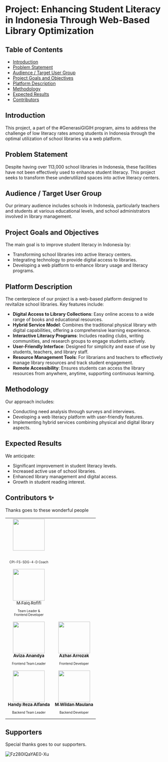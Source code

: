 # Project: Enhancing Student Literacy in Indonesia Through Web-Based Library Optimization

## Table of Contents
- [Introduction](#introduction)
- [Problem Statement](#problem-statement)
- [Audience / Target User Group](#audience--target-user-group)
- [Project Goals and Objectives](#project-goals-and-objectives)
- [Platform Description](#platform-description)
- [Methodology](#methodology)
- [Expected Results](#expected-results)
- [Contributors](#contributors)

## Introduction
This project, a part of the #GenerasiGIGIH program, aims to address the challenge of low literacy rates among students in Indonesia through the optimal utilization of school libraries via a web platform.

## Problem Statement
Despite having over 113,000 school libraries in Indonesia, these facilities have not been effectively used to enhance student literacy. This project seeks to transform these underutilized spaces into active literacy centers.

## Audience / Target User Group
Our primary audience includes schools in Indonesia, particularly teachers and students at various educational levels, and school administrators involved in library management.

## Project Goals and Objectives
The main goal is to improve student literacy in Indonesia by:
- Transforming school libraries into active literacy centers.
- Integrating technology to provide digital access to libraries.
- Developing a web platform to enhance library usage and literacy programs.

## Platform Description
The centerpiece of our project is a web-based platform designed to revitalize school libraries. Key features include:
- **Digital Access to Library Collections**: Easy online access to a wide range of books and educational resources.
- **Hybrid Service Model**: Combines the traditional physical library with digital capabilities, offering a comprehensive learning experience.
- **Interactive Literacy Programs**: Includes reading clubs, writing communities, and research groups to engage students actively.
- **User-Friendly Interface**: Designed for simplicity and ease of use by students, teachers, and library staff.
- **Resource Management Tools**: For librarians and teachers to effectively manage library resources and track student engagement.
- **Remote Accessibility**: Ensures students can access the library resources from anywhere, anytime, supporting continuous learning.

## Methodology
Our approach includes:
- Conducting need analysis through surveys and interviews.
- Developing a web literacy platform with user-friendly features.
- Implementing hybrid services combining physical and digital library aspects.

## Expected Results
We anticipate:
- Significant improvement in student literacy levels.
- Increased active use of school libraries.
- Enhanced library management and digital access.
- Growth in student reading interest.

## Contributors ✨

Thanks goes to these wonderful people

<table>
  <tr>
    <td align="center"><a href="https://github.com/"><img src="https://avatars.githubusercontent.com/u/138640357?v=4" width="100px;" alt=""/><br /><sub><b></b></sub></a><br /><p style="font-size:10px">CPI-FS-SDG-4-D Coach</p></td>
  </tr>
  <tr>
    <td align="center"><a href="https://api.github.com/users/mfaiqrofifi"><img src="https://avatars.githubusercontent.com/u/67939509?v=4" width="100px;" alt=""/><br /><sub><b></b>M Faiq Rofifi</sub></a><br /><p style="font-size:10px">Team Leader & <br/> Frontend Developer</p></td>
  </tr>
  <tr>
    <td align="center"><a href="https://github.com/vizzaana"><img src="https://avatars.githubusercontent.com/u/138640357?v=4" width="100px;" alt=""/><br /><sub><b>Aviza Anandya</b></sub></a><br /><p style="font-size:10px">Frontend Team Leader</p></td>
    <td align="center"><a href="https://api.github.com/users/azhararrozak"><img src="https://avatars.githubusercontent.com/u/31308758?v=4" width="100px;" alt=""/><br /><sub><b>Azhar Arrozak</b></sub></a><br /><p style="font-size:10px">Frontend Developer</p></td>
  </tr>
  <tr>
    <td align="center"><a href="https://github.com/hy-reza"><img src="https://avatars.githubusercontent.com/u/93983098?v=4" width="100px;" alt=""/><br /><sub><b>Handy Reza Alfanda</b></sub></a><br /><p style="font-size:10px">Backend Team Leader</p></td>
    <td align="center"><a href="https://github.com/maulanadata"><img src="https://avatars.githubusercontent.com/u/63152884?v=4" width="100px;" alt=""/><br /><sub><b>M Wildan Maulana </b></sub></a><br /><p style="font-size:10px">Backend Developer</p></td>
  </tr>
</table>


## Supporters

Special thanks goes to our supporters.

![Fz280lQaYAE0-Xu](https://github.com/SchooLib/.github/assets/93983098/fb597ab9-9623-4b7d-a0f9-2f8907c1881e)


